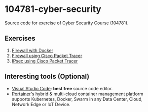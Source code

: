 # 104781-cyber-security

Source code for exercise of Cyber Security Course (104781).

## Exercises

1. [Firewall with Docker](firewall-docker/README.md)
2. [Firewall using Cisco Packet Tracer](firewall-packet_tracer/README.md)
2. [IPsec using Cisco Packet Tracer](ipsec-packet_tracer/README.md)

## Interesting tools (Optional)

- [Visual Studio Code](https://code.visualstudio.com): **best free** source code editor.
- [Portainer](https://www.portainer.io/)'s hybrid & multi-cloud container management platform supports Kubernetes, Docker, Swarm in any Data Center, Cloud, Network Edge or IoT Device.

